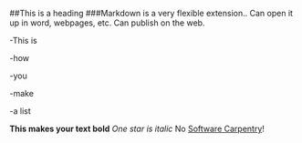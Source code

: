##This is a heading 
###Markdown is a very flexible extension.. Can open it up in word, webpages, etc. Can publish on the web. 

-This is

-how

-you

-make

-a list

**This makes your text bold**
*One star is italic*
No [Software Carpentry](http://software-carpentry.org)!
